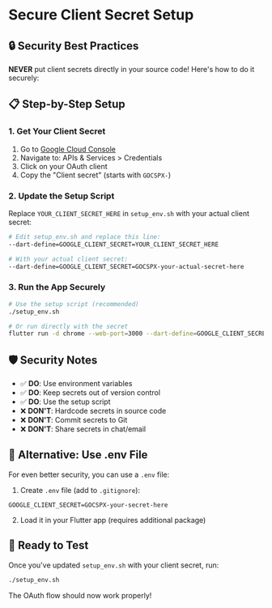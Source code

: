 # Secure Client Secret Setup

## 🔒 Security Best Practices

**NEVER** put client secrets directly in your source code! Here's how to do it securely:

## 📋 Step-by-Step Setup

### 1. Get Your Client Secret

1. Go to [Google Cloud Console](https://console.cloud.google.com/)
2. Navigate to: APIs & Services > Credentials
3. Click on your OAuth client
4. Copy the "Client secret" (starts with `GOCSPX-`)

### 2. Update the Setup Script

Replace `YOUR_CLIENT_SECRET_HERE` in `setup_env.sh` with your actual client secret:

```bash
# Edit setup_env.sh and replace this line:
--dart-define=GOOGLE_CLIENT_SECRET=YOUR_CLIENT_SECRET_HERE

# With your actual client secret:
--dart-define=GOOGLE_CLIENT_SECRET=GOCSPX-your-actual-secret-here
```

### 3. Run the App Securely

```bash
# Use the setup script (recommended)
./setup_env.sh

# Or run directly with the secret
flutter run -d chrome --web-port=3000 --dart-define=GOOGLE_CLIENT_SECRET=GOCSPX-your-secret
```

## 🛡️ Security Notes

- ✅ **DO**: Use environment variables
- ✅ **DO**: Keep secrets out of version control
- ✅ **DO**: Use the setup script
- ❌ **DON'T**: Hardcode secrets in source code
- ❌ **DON'T**: Commit secrets to Git
- ❌ **DON'T**: Share secrets in chat/email

## 🔧 Alternative: Use .env File

For even better security, you can use a `.env` file:

1. Create `.env` file (add to `.gitignore`):

```
GOOGLE_CLIENT_SECRET=GOCSPX-your-secret-here
```

2. Load it in your Flutter app (requires additional package)

## 🚀 Ready to Test

Once you've updated `setup_env.sh` with your client secret, run:

```bash
./setup_env.sh
```

The OAuth flow should now work properly!
